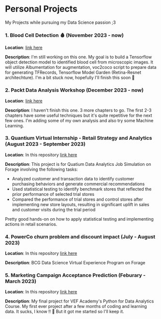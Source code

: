 # Personal Projects
My Projects while pursuing my Data Science passion ;3

### 1. Blood Cell Detection 🩸 (November 2023 - now)

**Location**: [link here](https://github.com/EveTLynn/Blood-Type-Detection)

**Description**: I'm still working on this one. My goal is to build a Tensorflow object detection model to identified blood cell from microscopic images.
It will utilize Albumentation for augmentation, voc2coco script to prepare data for generating TFRecords, Tensorflow Model Garden (Retina-Resnet architechture).
I'm a bit stuck now, hopefully I'll finish this soon 🤞

### 2. Packt Data Analysis Workshop (December 2023 - now)

**Location**: [link here](https://github.com/EveTLynn/Packt-Data-Analysis-Workshop)

**Description**: I haven't finish this one. 3 more chapters to go. The first 2-3 chapters have some useful techniques but it's quite repetitive for the next few ones. 
I'm adding some of my own analysis and also try some Machine Learning.


### 3. Quantium Virtual Internship - Retail Strategy and Analytics (August 2023 - September 2023)

**Location**: In this repository [link here](https://github.com/EveTLynn/Personal_Projects/tree/main/Quatium-Retails-Analytics-Job-Simulation)

**Description**: This project is for Quatium Data Analytics Job Simulation on Forage involving the following tasks:
- Analyzed customer and transaction data to identify customer purchasing behaviors and generate commercial recommendations
- Used statistical testing to identify benchmark stores that reflected the prior performance of selected trial stores
- Compared the performance of trial stores and control stores after implementing new store layouts, resulting in significant uplift in sales and customer visits during the trial period

Pretty good hands-on on how to apply statistical testing and implementing actions in retail scenarios.


### 4. PowerCo churn problem and discount impact (July - August 2023)

**Location**: In this repository [link here](https://github.com/EveTLynn/Personal_Projects/tree/main/BCG-Virtual_Experience_Program)

**Description**: BCG Data Science Virtual Experience Program on Forage

### 5. Marketing Campaign Acceptance Prediction (Feburary - March 2023)

**Location**: In this repository [link here](https://github.com/EveTLynn/Data-Science-Projects/tree/main/VEF_DA_2022.04_FinalProject_MarketingCampaign)

**Description**: My final project for VEF Academy's Python for Data Analytics Course. My first ever project after a few months of coding and learning data. 
It sucks, I know !! 😤 But it got me started so I'll keep it.
